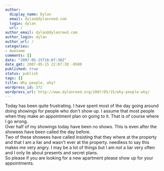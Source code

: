 ```yaml
---
author:
  display_name: Dylan
  email: dylan@dylanreed.com
  login: dylan
  url: /
author_email: dylan@dylanreed.com
author_login: dylan
author_url: /
categories:
- Awesome
comments: []
date: "2007-05-15T16:07:38Z"
date_gmt: 2007-05-15 22:07:38 -0500
published: true
status: publish
tags: []
title: Why people, why?
wordpress_id: 372
wordpress_url: http://www.dylanreed.org/2007/05/15/why-people-why/
---
```


Today has been quite frustrating. I have spent most of the day going around doing showings for people who don't show up. I assume that most people when they make an appointment plan on going to it. That is of course where I go wrong.  
Over half of my showings today have been no shows. This is even after the showees have been called the day before.  
Two of these showees have called insisting that they where at the property and that I am a liar and wasn't ever at the property. needless to say this makes me very angry. I may be a lot of things but I am not a liar very often and I only lie about presents and secret plans.  
So please if you are looking for a new apartment please show up for your appointments.
